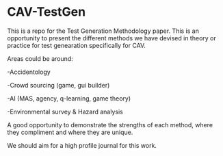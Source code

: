 # CAV-TestGen

This is a repo for the Test Generation Methodology paper. This is an opportunity to present the different methods we have devised in theory or practice for test genearation specifically for CAV. 

Areas could be around: 

-Accidentology 

-Crowd sourcing (game, gui builder) 

-AI (MAS, agency, q-learning, game theory) 

-Environmental survey & Hazard analysis 

A good opportunity to demonstrate the strengths of each method, where they compliment and where they are unique. 

We should aim for a high profile journal for this work. 
